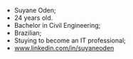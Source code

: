 - Suyane Oden;
- 24 years old. 
- Bachelor in Civil Engineering;
- Brazilian;
- Stuying to become an IT professional;
- www.linkedin.com/in/suyaneoden
